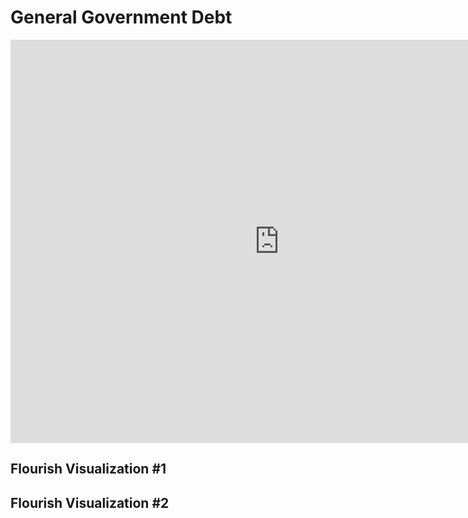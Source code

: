 # General Government Debt

<iframe src="https://data.oecd.org/chart/6gJo" width="860" height="645" style="border: 0" mozallowfullscreen="true" webkitallowfullscreen="true" allowfullscreen="true"><a href="https://data.oecd.org/chart/6gJo" target="_blank">OECD Chart: General government debt, Total, % of GDP, Annual, 2019</a></iframe>

## Flourish Visualization #1

<div class="flourish-embed flourish-chart" data-src="visualisation/5298138"><script src="https://public.flourish.studio/resources/embed.js"></script></div>

## Flourish Visualization #2

<div class="flourish-embed flourish-chart" data-src="visualisation/5298312"><script src="https://public.flourish.studio/resources/embed.js"></script></div>
